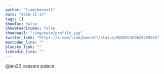 ```yaml
---
author: "liamjbennett"
date: "2016-11-27"
tags: []
ShowToc: false
ShowBreadCrumbs: false
thumbnail: "/img/main/profile.jpg"
twitter_link: "https://x.com/liamjbennett/status/802881499624259584"
mastodon_link: ""
bluesky_link: ""
linkedin_link: ""
---
```


@jen20 ceasers palace.

